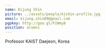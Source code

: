 ```yaml
---
name: Kijung Shin
picture: ../assets/people/kjshin-profile.jpg
email: kijung.shin89@gmail.com
pgpkey: http://goo.gl/FIWmy8
position: alumni
---
```

Professor
KAIST
Daejeon, Korea
